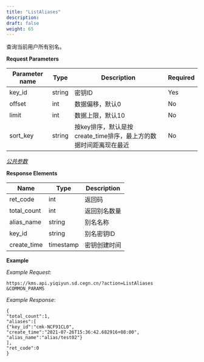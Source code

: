 ```yaml
---
title: "ListAliases"
description: 
draft: false
weight: 65
---
```


查询当前用户所有别名。

**Request Parameters**

| Parameter name | Type | Description | Required |
| --- | --- | --- | --- |
| key_id         | string | 密钥ID                                                       | Yes      |
| offset         | int    | 数据偏移，默认0                                              | No       |
| limit          | int    | 数据上限，默认10                                             | No       |
| sort_key       | string | 按key排序，默认是按create_time排序，最上方的数据时间距离现在最近 | No       |

[_公共参数_](../../../parameters/)

**Response Elements**

| Name | Type | Description |
| --- | --- | --- |
| ret_code    | int       | 返回码       |
| total_count | int       | 返回别名数量 |
| alias_name  | string    | 别名名称     |
| key_id      | string    | 别名密钥ID   |
| create_time | timestamp | 密钥创建时间 |

**Example**

_Example Request_:

```
https://kms.api.yiqiyun.sd.cegn.cn/?action=ListAliases
&COMMON_PARAMS
```

_Example Response_:

```
{
"total_count":1,
"aliases":[
{"key_id":"cmk-NCF91CL0",
"create_time":"2021-07-26T15:36:42.682916+08:00",
"alias_name":"alias/test02"}
],
"ret_code":0
}
```
